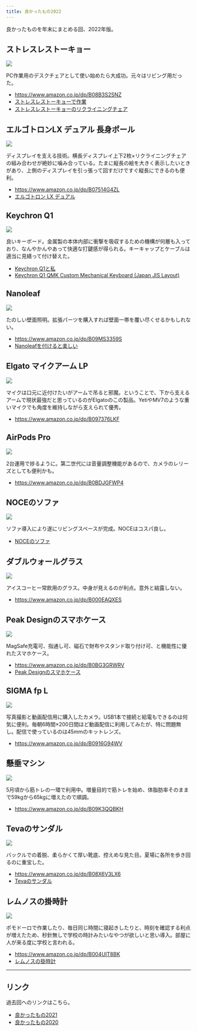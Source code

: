 ```yaml
---
title: 良かったもの2022
---
```


良かったものを年末にまとめる回、2022年版。

## ストレスレストーキョー

![](https://i.imgur.com/091OSNdh.jpg)

PC作業用のデスクチェアとして使い始めたら大成功。元々はリビング用だった。

- <https://www.amazon.co.jp/dp/B08B3S2SNZ>
- [ストレスレストーキョーで作業](https://r7kamura.com/articles/2022-05-05-stressless-tokyo)
- [ストレスレストーキョーのリクライニングチェア](https://r7kamura.com/articles/2021-10-22-stressless-tokyo)

## エルゴトロンLX デュアル 長身ポール

![](https://i.imgur.com/XAVUDRih.jpg)

ディスプレイを支える技術。横長ディスプレイ上下2枚×リクライニングチェアの組み合わせが絶妙に噛み合っている。たまに縦長の絵を大きく表示したいときがあり、上側のディスプレイを引っ張って回すだけですぐ縦長にできるのも便利。

- <https://www.amazon.co.jp/dp/B07514G4ZL>
- [エルゴトロン LX デュアル](https://r7kamura.com/articles/2021-02-27-ergotron-lx-dual)

## Keychron Q1

![](https://i.imgur.com/6gDzTpUh.jpg)

良いキーボード。金属製の本体内部に衝撃を吸収するための機構が何層も入っており、なんやかんやあって快適な打鍵感が得られる。キーキャップとケーブルは適当に見繕って付け替えた。

- [Keychron Q1と私](https://r7kamura.com/articles/2022-07-22-keychron-q1-knob-jis)
- [Keychron Q1 QMK Custom Mechanical Keyboard (Japan JIS Layout)](https://www.keychron.com/products/keychron-q1-qmk-custom-mechanical-keyboard-japan-jis-layout)

## Nanoleaf

![](https://i.imgur.com/r04BFfih.jpg)

たのしい壁面照明。拡張パーツを購入すれば壁面一帯を覆い尽くせるかもしれない。

- <https://www.amazon.co.jp/dp/B09MS3359S>
- [Nanoleafを付けると楽しい](https://r7kamura.com/articles/2022-07-02-nanoleaf-lines)

## Elgato マイクアーム LP

![](https://i.imgur.com/VslzJZRh.jpg)

マイクは口元に近付けたいがアームで吊ると邪魔。ということで、下から支えるアームで現状最強だと思っているのがElgatoのこの製品。YetiやMV7のような重いマイクでも角度を維持しながら支えられて優秀。

- <https://www.amazon.co.jp/dp/B097376LKF>

## AirPods Pro

![](https://i.imgur.com/I1MA7Uch.jpg)

2台運用で捗るように。第二世代には音量調整機能があるので、カメラのレリーズとしても便利かも。

- <https://www.amazon.co.jp/dp/B0BDJGFWP4>

## NOCEのソファ

![](https://i.imgur.com/ZTnU3k4h.jpg)

ソファ導入により遂にリビングスペースが完成。NOCEはコスパ良し。

- [NOCEのソファ](https://r7kamura.com/articles/2022-08-04-noce-sofa)

## ダブルウォールグラス

![](https://i.imgur.com/eYSq0fyh.jpg)

アイスコーヒー常飲用のグラス。中身が見えるのが利点。意外と結露しない。

- <https://www.amazon.co.jp/dp/B000EAQXES>

## Peak Designのスマホケース

![](https://i.imgur.com/UyD6PKOh.jpg)

MagSafe充電可、指通し可、磁石で財布やスタンド取り付け可、と機能性に優れたスマホケース。

- <https://www.amazon.co.jp/dp/B0BG3GRWRV>
- [Peak Designのスマホケース](https://r7kamura.com/articles/2022-06-27-cute-and-clever-peak-design)

## SIGMA fp L

![](https://i.imgur.com/3GJQsBAh.jpg)

写真撮影と動画配信用に購入したカメラ。USB1本で接続と給電もできるのは何気に便利。毎朝6時間×200日間ほど動画配信に利用してみたが、特に問題無し。配信で使っているのは45mmのキットレンズ。

- <https://www.amazon.co.jp/dp/B0916G94WV>

## 懸垂マシン

![](https://i.imgur.com/wtjIF2Th.jpg)

5月頃から筋トレの一環で利用中。増量目的で筋トレを始め、体脂肪率そのままで59kgから65kgに増えたので順調。

- <https://www.amazon.co.jp/dp/B09K3QQBKH>

## Tevaのサンダル

![](https://i.imgur.com/cgw4JQvh.jpg)

バックルでの着脱、柔らかくて厚い靴底、控えめな見た目。夏場に各所を歩き回るのに重宝した。

- <https://www.amazon.co.jp/dp/B08X6V3LX6>
- [Tevaのサンダル](https://r7kamura.com/articles/2022-05-27-teva)

## レムノスの掛時計

![](https://i.imgur.com/dM8pU18h.jpg)

ポモドーロで作業したり、毎日同じ時間に寝起きしたりと、時刻を確認する利点が増えたため、秒針無しで学校の時計みたいなやつが欲しいと思い導入。部屋に人が来る度に学校と言われる。

- <https://www.amazon.co.jp/dp/B004UIT8BK>
- [レムノスの掛時計](https://r7kamura.com/articles/2022-05-17-wall-clock)

---

## リンク

過去回へのリンクはこちら。

- [良かったもの2021](https://r7kamura.com/articles/2021-12-29-good-buy-2021)
- [良かったもの2020](https://r7kamura.com/articles/2020-11-23-good-buy-2020)

